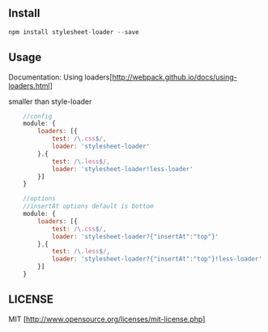## Install

```javascript
npm install stylesheet-loader --save
```

## Usage
Documentation: Using loaders[http://webpack.github.io/docs/using-loaders.html]

smaller than style-loader

```javascript
    //config
    module: {
        loaders: [{
            test: /\.css$/,
            loader: 'stylesheet-loader'
        },{
            test: /\.less$/,
            loader: 'stylesheet-loader!less-loader'
        }]
    }

    //options
    //insertAt options default is bottom
    module: {
        loaders: [{
            test: /\.css$/,
            loader: 'stylesheet-loader?{"insertAt":"top"}'
        },{
            test: /\.less$/,
            loader: 'stylesheet-loader?{"insertAt":"top"}!less-loader'
        }]
    }
```

## LICENSE
MIT [http://www.opensource.org/licenses/mit-license.php]